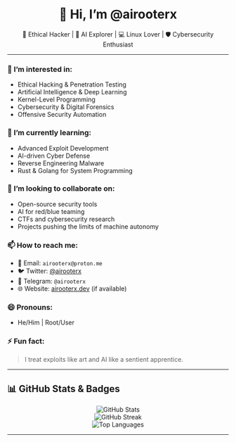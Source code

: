 <h1 align="center">👋 Hi, I’m @airooterx</h1>

<p align="center">
🚀 Ethical Hacker | 🧠 AI Explorer | 💻 Linux Lover | 🛡️ Cybersecurity Enthusiast  
</p>

---

### 👀 I’m interested in:
- Ethical Hacking & Penetration Testing  
- Artificial Intelligence & Deep Learning  
- Kernel-Level Programming  
- Cybersecurity & Digital Forensics  
- Offensive Security Automation  

### 🌱 I’m currently learning:
- Advanced Exploit Development  
- AI-driven Cyber Defense  
- Reverse Engineering Malware  
- Rust & Golang for System Programming  

### 💞️ I’m looking to collaborate on:
- Open-source security tools  
- AI for red/blue teaming  
- CTFs and cybersecurity research  
- Projects pushing the limits of machine autonomy  

### 📫 How to reach me:
- 📧 Email: `airooterx@proton.me`  
- 🐦 Twitter: [@airooterx](https://twitter.com/airooterx)  
- 💬 Telegram: `@airooterx`  
- 🌐 Website: [airooterx.dev](https://airooterx.dev) (if available)  

### 😄 Pronouns:
- He/Him | Root/User  

### ⚡ Fun fact:
> I treat exploits like art and AI like a sentient apprentice.  

---

## 📊 GitHub Stats & Badges

<p align="center">
  <img src="https://github-readme-stats.vercel.app/api?username=airooterx&show_icons=true&theme=radical" alt="GitHub Stats" />
  <br/>
  <img src="https://github-readme-streak-stats.herokuapp.com/?user=airooterx&theme=radical" alt="GitHub Streak" />
  <br/>
  <img src="https://github-readme-stats.vercel.app/api/top-langs/?username=airooterx&layout=compact&theme=radical" alt="Top Languages" />
</p>

---

<!---
airooterx/airooterx is a ✨ special ✨ repository because its README.md (this file) appears on your GitHub profile.
You can click the Preview link to take a look at your changes.
--->
